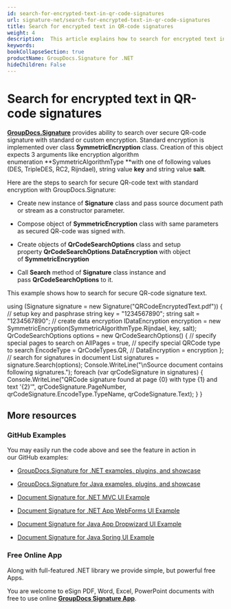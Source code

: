 ```yaml
---
id: search-for-encrypted-text-in-qr-code-signatures
url: signature-net/search-for-encrypted-text-in-qr-code-signatures
title: Search for encrypted text in QR-code signatures
weight: 4
description:  This article explains how to search for encrypted text in QR-code electronic signatures in the document metadata. This topic contains example of standard encryption usage and searching for encrypted text in the QR-code electronic signature with further decryption by GroupDocs.Signature API.
keywords: 
bookCollapseSection: true
productName: GroupDocs.Signature for .NET
hideChildren: False
---
```


# Search for encrypted text in QR-code signatures

[**GroupDocs.Signature**](https://products.groupdocs.com/signature/net) provides ability to search over secure QR-code signature with standard or custom encryption. Standard encryption is implemented over class **SymmetricEncryption** class. Creation of this object expects 3 arguments like encryption algorithm enumeration **SymmetricAlgorithmType **with one of following values (DES, TripleDES, RC2, Rijndael), string value **key** and string value **salt**.

Here are the steps to search for secure QR-code text with standard encryption with GroupDocs.Signature:

*   Create new instance of **Signature** class and pass source document path or stream as a constructor parameter.
    
*   Compose object of **SymmetricEncryption** class with same parameters as secured QR-code was signed with.  
    
*   Create objects of **QrCodeSearchOptions** class and setup property **QrCodeSearchOptions**.**DataEncryption** with object of **SymmetricEncryption**   
    
*   Call **Search** method of **Signature** class instance and pass **QrCodeSearchOptions** to it.
    

This example shows how to search for secure QR-code signature text.

using (Signature signature = new Signature("QRCodeEncryptedText.pdf"))
{
    // setup key and pasphrase
    string key = "1234567890";
    string salt = "1234567890";
    // create data encryption
    IDataEncryption encryption = new SymmetricEncryption(SymmetricAlgorithmType.Rijndael, key, salt);
    QrCodeSearchOptions options = new QrCodeSearchOptions()
    {
        // specify special pages to search on 
        AllPages = true,
        // specify special QRCode type to search
        EncodeType = QrCodeTypes.QR,
        //
        DataEncryption = encryption
    };
    // search for signatures in document
    List<QrCodeSignature> signatures = signature.Search<QrCodeSignature>(options);
    Console.WriteLine("\\nSource document contains following signatures.");
    foreach (var qrCodeSignature in signatures)
    {
        Console.WriteLine("QRCode signature found at page {0} with type {1} and text '{2}'", qrCodeSignature.PageNumber,
            qrCodeSignature.EncodeType.TypeName, qrCodeSignature.Text);
    }
}

## More resources

### GitHub Examples 

You may easily run the code above and see the feature in action in our GitHub examples:

*   [GroupDocs.Signature for .NET examples, plugins, and showcase](https://github.com/groupdocs-signature/GroupDocs.Signature-for-.NET)
    
*   [GroupDocs.Signature for Java examples, plugins, and showcase](https://github.com/groupdocs-signature/GroupDocs.Signature-for-Java)
    
*   [Document Signature for .NET MVC UI Example](https://github.com/groupdocs-signature/GroupDocs.Signature-for-.NET-MVC) 
    
*   [Document Signature for .NET App WebForms UI Example](https://github.com/groupdocs-signature/GroupDocs.Signature-for-.NET-WebForms)
    
*   [Document Signature for Java App Dropwizard UI Example](https://github.com/groupdocs-signature/GroupDocs.Signature-for-Java-Dropwizard)
    
*   [Document Signature for Java Spring UI Example](https://github.com/groupdocs-signature/GroupDocs.Signature-for-Java-Spring)
    

### Free Online App 

Along with full-featured .NET library we provide simple, but powerful free Apps.

You are welcome to eSign PDF, Word, Excel, PowerPoint documents with free to use online **[GroupDocs Signature App](https://products.groupdocs.app/signature)**.
